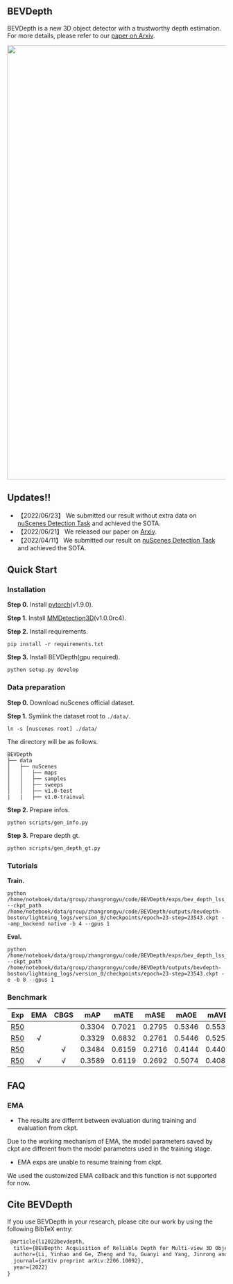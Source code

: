 ## BEVDepth
BEVDepth is a new 3D object detector with a trustworthy depth
estimation. For more details, please refer to our [paper on Arxiv](https://arxiv.org/abs/2206.10092).

<img src="assets/backbone.png" width="1000" >

## Updates!!
* 【2022/06/23】 We submitted our result without extra data on [nuScenes Detection Task](https://nuscenes.org/object-detection?externalData=all&mapData=all&modalities=Camera) and achieved the SOTA.
* 【2022/06/21】 We released our paper on [Arxiv](https://arxiv.org/abs/2206.10092).
* 【2022/04/11】 We submitted our result on [nuScenes Detection Task](https://nuscenes.org/object-detection?externalData=all&mapData=all&modalities=Camera) and achieved the SOTA.

## Quick Start
### Installation
**Step 0.** Install [pytorch](https://pytorch.org/)(v1.9.0).

**Step 1.** Install [MMDetection3D](https://github.com/open-mmlab/mmdetection3d)(v1.0.0rc4).

**Step 2.** Install requirements.
```shell
pip install -r requirements.txt
```
**Step 3.** Install BEVDepth(gpu required).
```shell
python setup.py develop
```

### Data preparation
**Step 0.** Download nuScenes official dataset.

**Step 1.** Symlink the dataset root to `./data/`.
```
ln -s [nuscenes root] ./data/
```
The directory will be as follows.
```
BEVDepth
├── data
│   ├── nuScenes
│   │   ├── maps
│   │   ├── samples
│   │   ├── sweeps
│   │   ├── v1.0-test
|   |   ├── v1.0-trainval
```
**Step 2.** Prepare infos.
```
python scripts/gen_info.py
```
**Step 3.** Prepare depth gt.
```
python scripts/gen_depth_gt.py
```

### Tutorials
**Train.**
```
python /home/notebook/data/group/zhangrongyu/code/BEVDepth/exps/bev_depth_lss_r50_256x704_128x128_24e.py --ckpt_path /home/notebook/data/group/zhangrongyu/code/BEVDepth/outputs/bevdepth-boston/lightning_logs/version_0/checkpoints/epoch=23-step=23543.ckpt --amp_backend native -b 4 --gpus 1
```
**Eval.**
```
python /home/notebook/data/group/zhangrongyu/code/BEVDepth/exps/bev_depth_lss_r50_256x704_128x128_24e.py --ckpt_path /home/notebook/data/group/zhangrongyu/code/BEVDepth/outputs/bevdepth-boston/lightning_logs/version_0/checkpoints/epoch=23-step=23543.ckpt -e -b 8 --gpus 1
```

### Benchmark
|Exp |EMA| CBGS |mAP |mATE| mASE | mAOE |mAVE| mAAE | NDS | weights |
| ------ | :---: | :---: | :---:       |:---:     |:---:  | :---: | :----: | :----: | :----: | :----: |
|[R50](exps/bev_depth_lss_r50_256x704_128x128_24e_2key_ema.py)| | |0.3304| 0.7021| 0.2795| 0.5346| 0.5530| 0.2274| 0.4355 | [github](https://github.com/Megvii-BaseDetection/BEVDepth/releases/download/v0.0.2/bev_depth_lss_r50_256x704_128x128_24e_2key.pth)
|[R50](exps/bev_depth_lss_r50_256x704_128x128_24e_2key_ema.py)|√ | |0.3329 |  0.6832     |0.2761 | 0.5446 | 0.5258 | 0.2259 | 0.4409 | [github](https://github.com/Megvii-BaseDetection/BEVDepth/releases/download/v0.0.2/bev_depth_lss_r50_256x704_128x128_24e_2key_ema.pth)
|[R50](exps/bev_depth_lss_r50_256x704_128x128_20e_cbgs_2key_da.py)| |√ |0.3484| 0.6159| 0.2716| 0.4144| 0.4402| 0.1954| 0.4805 | [github](https://github.com/Megvii-BaseDetection/BEVDepth/releases/download/v0.0.2/bev_depth_lss_r50_256x704_128x128_20e_cbgs_2key_da.pth)
|[R50](exps/bev_depth_lss_r50_256x704_128x128_20e_cbgs_2key_da_ema.py)|√  |√ |0.3589 |  0.6119     |0.2692 | 0.5074 | 0.4086 | 0.2009 | 0.4797 | [github](https://github.com/Megvii-BaseDetection/BEVDepth/releases/download/v0.0.2/bev_depth_lss_r50_256x704_128x128_20e_cbgs_2key_da_ema.pth) |

## FAQ

### EMA
- The results are differnt between evaluation during training and evaluation from ckpt.

Due to the working mechanism of EMA, the model parameters saved by ckpt are different from the model parameters used in the training stage.

- EMA exps are unable to resume training from ckpt.

We used the customized EMA callback and this function is not supported for now.

## Cite BEVDepth
If you use BEVDepth in your research, please cite our work by using the following BibTeX entry:

```latex
 @article{li2022bevdepth,
  title={BEVDepth: Acquisition of Reliable Depth for Multi-view 3D Object Detection},
  author={Li, Yinhao and Ge, Zheng and Yu, Guanyi and Yang, Jinrong and Wang, Zengran and Shi, Yukang and Sun, Jianjian and Li, Zeming},
  journal={arXiv preprint arXiv:2206.10092},
  year={2022}
}
```
